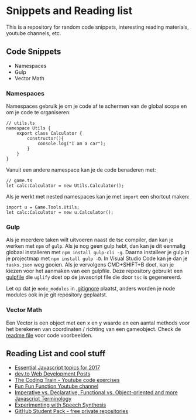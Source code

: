 # Snippets and Reading list
This is a repository for random code snippets, interesting reading materials, youtube channels, etc.

## Code Snippets
- Namespaces
- Gulp
- Vector Math

### Namespaces
Namespaces gebruik je om je code af te schermen van de global scope en om je code te organiseren:
```
// utils.ts
namespace Utils {
    export class Calculator {
        constructor(){
            console.log("I am a car");
        }
    }
}
```
Vanuit een andere namespace kan je de code benaderen met:
```
// game.ts
let calc:Calculator = new Utils.Calculator();
```
Als je werkt met nested namespaces kan je met `import` een shortcut maken:
```
import u = Game.Tools.Utils;
let calc:Calculator = new u.Calculator();
```

### Gulp
Als je meerdere taken wilt uitvoeren naast de tsc compiler, dan kan je werken met `npm` of `gulp`. Als je nog geen gulp hebt, dan kan je dit eenmalig globaal installeren met `npm install gulp-cli -g`. Daarna installeer je gulp in je projectmap met `npm install gulp -D`. In Visual Studio Code kan je dan je `tasks.json` weg gooien. Als je vervolgens CMD+SHIFT+B doet, kan je kiezen voor het aanmaken van een gulpfile. Deze repository gebruikt een [gulpfile](gulpfile.js) die `uglify` doet op de javascript file die door `tsc` is gegenereerd.

Let op dat je `node_modules` in [.gitignore](.gitignore) plaatst, anders worden je node modules ook in je git repository geplaatst.

### Vector Math
Een Vector is een object met een x en y waarde en een aantal methods voor het berekenen van coordinaten / richting van een gameobject.
Check de [readme file](dev/vector/) voor code voorbeelden.




## Reading List and cool stuff

- [Essential Javascript topics for 2017](https://medium.com/javascript-scene/top-javascript-frameworks-topics-to-learn-in-2017-700a397b711)
- [dev.to Web Development Posts](https://dev.to)
- [The Coding Train - Youtube code exercises](https://www.youtube.com/user/shiffman)
- [Fun Fun Function Youtube channel](https://www.youtube.com/channel/UCO1cgjhGzsSYb1rsB4bFe4Q/)
- [Imperative vs. Declarative, Functional vs. Object-oriented and more Javascript Terminology](https://medium.freecodecamp.com/programming-mental-models-47ccc65eb334)
- [Experimenting with Speech Synthesis](https://www.smashingmagazine.com/2017/02/experimenting-with-speechsynthesis/)
- [GitHub Student Pack - free private repositories](https://education.github.com/pack)
